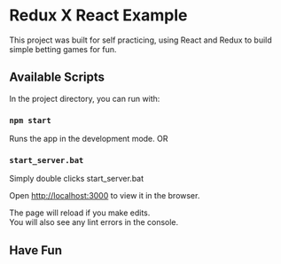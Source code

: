 # Redux X React Example

This project was built for self practicing, using React and Redux to build simple betting games for fun.

## Available Scripts

In the project directory, you can run with:

### `npm start`

Runs the app in the development mode. OR<br>

### `start_server.bat`

Simply double clicks start_server.bat<br>

Open [http://localhost:3000](http://localhost:3000) to view it in the browser.

The page will reload if you make edits.<br>
You will also see any lint errors in the console.


## Have Fun

